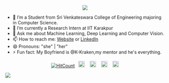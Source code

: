 <p align="center"><img src="https://imgur.com/wd3bnrm.gif"/></p>

- 🌱 I’m a Student from Sri Venkateswara College of Engineering majoring in Computer Science.
- 🔭 I’m currently a Research Intern at IIT Karakpur
- 💬 Ask me about Machine Learning, Deep Learning and Computer Vision.
- 📫 How to reach me: [Website](https://mahav.me/) or [LinkedIn](https://linkedin.com/in/mahavisvanathan/)
- 😄 Pronouns: "she" | "her"
- ⚡ Fun fact: My Boyfriend is @K-Kraken,my mentor and he's everything.
<!-- footer --!>
<p align="center"><a href="http://hits.dwyl.com/mahavisvanathan/mahavisvanathan"><img src="http://hits.dwyl.com/mahavisvanathan/mahavisvanathan.svg" alt="HitCount"></a>&nbsp;&nbsp; 
    <a id="GitHub" href="https://github.com/mahavisvanathan/"><img height="20px" src="https://img.shields.io/badge/-GitHub-black?style=flat-square&logo=Github&logoColor=white" alt="Krishnakanth Alagiri - GitHub" /></a>
    &nbsp;&nbsp;     
    <a id="LinkedIn" href="https://linkedin.com/in/mahavisvanathan/"><img height="20px" src="https://img.shields.io/badge/-mahavisvanathan-blue?style=flat-square&logo=Linkedin&logoColor=white&link=https://www.linkedin.com/in/mahavisvanathan/" alt="Krishnakanth Alagiri - LinkedIn" /></a> 
    &nbsp;&nbsp;
    <a id="Website" href="https://mahav.me/"><img height="20px" src="https://imgur.com/ZqeggKO.png" alt="Krishnakanth Alagiri - Website" /></a>
    &nbsp;&nbsp;
   <a id="Mail" href="mailto:mahav2000@gmail.com"><img height="20px" src="https://img.shields.io/badge/-Email%20Me-red?style=flat-square&logo=Gmail&logoColor=white" alt="Krishnakanth Alagiri - Mail"/></a>
</p>
<img src="https://imgur.com/MXTW5Av.png"/>

